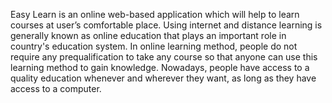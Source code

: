 Easy Learn is an online web-based application which will help to learn courses at user’s
comfortable place. Using internet and distance learning is generally known as online education
that plays an important role in country's education system. In online learning method, people
do not require any prequalification to take any course so that anyone can use this learning
method to gain knowledge. Nowadays, people have access to a quality education whenever and
wherever they want, as long as they have access to a computer.
